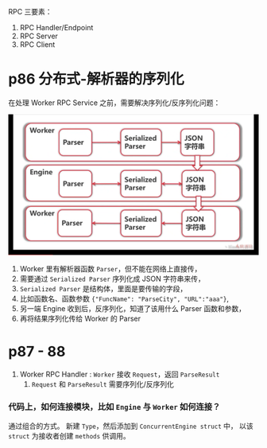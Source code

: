 RPC 三要素：
1. RPC Handler/Endpoint
2. RPC Server
3. RPC Client

# p86 分布式-解析器的序列化
在处理 Worker RPC Service 之前，需要解决序列化/反序列化问题：

![解析器的序列化](images/解析器的序列化.png)

1. Worker 里有解析器函数 `Parser`，但不能在网络上直接传，
2. 需要通过 `Serialized Parser` 序列化成 JSON 字符串来传，
3. `Serialized Parser` 是结构体，里面是要传输的字段，
4. 比如函数名、函数参数 `{"FuncName": "ParseCity", "URL":"aaa"}`,
5. 另一端 Engine 收到后，反序列化，知道了该用什么 Parser 函数和参数，
6. 再将结果序列化传给 Worker 的 Parser

# p87 - 88
1. Worker RPC Handler : `Worker` 接收 `Request`，返回 `ParseResult`
    1. `Request` 和 `ParseResult` 需要序列化/反序列化


### 代码上，如何连接模块，比如 `Engine` 与 `Worker` 如何连接？
通过组合的方式。
新建 `Type`，然后添加到 `ConcurrentEngine struct` 中，
以该 `struct` 为接收者创建 `methods` 供调用。 
